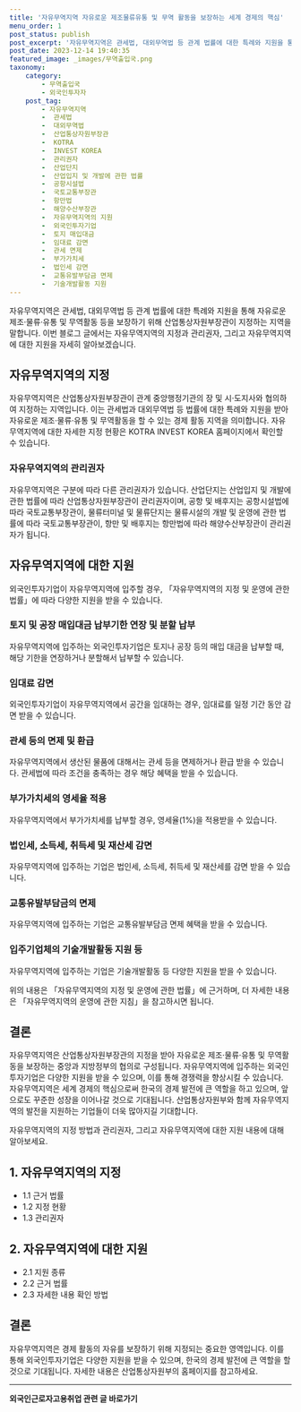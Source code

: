 ```yaml
---
title: '자유무역지역 자유로운 제조물류유통 및 무역 활동을 보장하는 세계 경제의 핵심'
menu_order: 1
post_status: publish
post_excerpt: '자유무역지역은 관세법, 대외무역법 등 관계 법률에 대한 특례와 지원을 통해 자유로운 제조 물류 유통 및 무역활동 등을 보장하기 위해 산업통상자원부장관이 지정하는 지역을 말합니다. 이번 블로그 글에서는 자유무역지역의 지정과 관리권자, 그리고 자유무역지역에 대한 지원을 자세히 알아보겠습니다.'
post_date: 2023-12-14 19:40:35
featured_image: _images/무역출입국.png
taxonomy:
    category:
        - 무역출입국
        - 외국인투자자
    post_tag:
        - 자유무역지역
        -  관세법
        -  대외무역법
        -  산업통상자원부장관
        -  KOTRA
        -  INVEST KOREA
        -  관리권자
        -  산업단지
        -  산업입지 및 개발에 관한 법률
        -  공항시설법
        -  국토교통부장관
        -  항만법
        -  해양수산부장관
        -  자유무역지역의 지원
        -  외국인투자기업
        -  토지 매입대금
        -  임대료 감면
        -  관세 면제
        -  부가가치세
        -  법인세 감면
        -  교통유발부담금 면제
        -  기술개발활동 지원
---
```



자유무역지역은 관세법, 대외무역법 등 관계 법률에 대한 특례와 지원을 통해 자유로운 제조·물류·유통 및 무역활동 등을 보장하기 위해 산업통상자원부장관이 지정하는 지역을 말합니다. 이번 블로그 글에서는 자유무역지역의 지정과 관리권자, 그리고 자유무역지역에 대한 지원을 자세히 알아보겠습니다.

## 자유무역지역의 지정

자유무역지역은 산업통상자원부장관이 관계 중앙행정기관의 장 및 시·도지사와 협의하여 지정하는 지역입니다. 이는 관세법과 대외무역법 등 법률에 대한 특례와 지원을 받아 자유로운 제조·물류·유통 및 무역활동을 할 수 있는 경제 활동 지역을 의미합니다. 자유무역지역에 대한 자세한 지정 현황은 KOTRA INVEST KOREA 홈페이지에서 확인할 수 있습니다.

### 자유무역지역의 관리권자

자유무역지역은 구분에 따라 다른 관리권자가 있습니다. 산업단지는 산업입지 및 개발에 관한 법률에 따라 산업통상자원부장관이 관리권자이며, 공항 및 배후지는 공항시설법에 따라 국토교통부장관이, 물류터미널 및 물류단지는 물류시설의 개발 및 운영에 관한 법률에 따라 국토교통부장관이, 항만 및 배후지는 항만법에 따라 해양수산부장관이 관리권자가 됩니다.

## 자유무역지역에 대한 지원

외국인투자기업이 자유무역지역에 입주할 경우, 「자유무역지역의 지정 및 운영에 관한 법률」에 따라 다양한 지원을 받을 수 있습니다.

### 토지 및 공장 매입대금 납부기한 연장 및 분할 납부

자유무역지역에 입주하는 외국인투자기업은 토지나 공장 등의 매입 대금을 납부할 때, 해당 기한을 연장하거나 분할해서 납부할 수 있습니다.

### 임대료 감면

외국인투자기업이 자유무역지역에서 공간을 임대하는 경우, 임대료를 일정 기간 동안 감면 받을 수 있습니다.

### 관세 등의 면제 및 환급

자유무역지역에서 생산된 물품에 대해서는 관세 등을 면제하거나 환급 받을 수 있습니다. 관세법에 따라 조건을 충족하는 경우 해당 혜택을 받을 수 있습니다.

### 부가가치세의 영세율 적용

자유무역지역에서 부가가치세를 납부할 경우, 영세율(1%)을 적용받을 수 있습니다.

### 법인세, 소득세, 취득세 및 재산세 감면

자유무역지역에 입주하는 기업은 법인세, 소득세, 취득세 및 재산세를 감면 받을 수 있습니다.

### 교통유발부담금의 면제

자유무역지역에 입주하는 기업은 교통유발부담금 면제 혜택을 받을 수 있습니다.

### 입주기업체의 기술개발활동 지원 등

자유무역지역에 입주하는 기업은 기술개발활동 등 다양한 지원을 받을 수 있습니다.

위의 내용은 「자유무역지역의 지정 및 운영에 관한 법률」에 근거하며, 더 자세한 내용은 「자유무역지역의 운영에 관한 지침」을 참고하시면 됩니다.

## 결론

자유무역지역은 산업통상자원부장관의 지정을 받아 자유로운 제조·물류·유통 및 무역활동을 보장하는 중앙과 지방정부의 협의로 구성됩니다. 자유무역지역에 입주하는 외국인투자기업은 다양한 지원을 받을 수 있으며, 이를 통해 경쟁력을 향상시킬 수 있습니다. 자유무역지역은 세계 경제의 핵심으로써 한국의 경제 발전에 큰 역할을 하고 있으며, 앞으로도 꾸준한 성장을 이어나갈 것으로 기대됩니다. 산업통상자원부와 함께 자유무역지역의 발전을 지원하는 기업들이 더욱 많아지길 기대합니다.

자유무역지역의 지정 방법과 관리권자, 그리고 자유무역지역에 대한 지원 내용에 대해 알아보세요.

## 1. 자유무역지역의 지정
- 1.1 근거 법률
- 1.2 지정 현황
- 1.3 관리권자

## 2. 자유무역지역에 대한 지원
- 2.1 지원 종류
- 2.2 근거 법률
- 2.3 자세한 내용 확인 방법

## 결론

자유무역지역은 경제 활동의 자유를 보장하기 위해 지정되는 중요한 영역입니다. 이를 통해 외국인투자기업은 다양한 지원을 받을 수 있으며, 한국의 경제 발전에 큰 역할을 할 것으로 기대됩니다. 자세한 내용은 산업통상자원부의 홈페이지를 참고하세요.
<!-- wp:separator -->
<hr class="wp-block-separator has-alpha-channel-opacity"/>
<!-- /wp:separator -->

<!-- wp:group {"backgroundColor":"base","layout":{"type":"constrained"}} -->
<div class="wp-block-group has-base-background-color has-background"><!-- wp:paragraph {"align":"center","fontSize":"medium"} -->
<p class="has-text-align-center has-large-font-size"><strong>외국인근로자고용취업 관련 글 바로가기</strong></p>
<!-- /wp:paragraph -->


<!-- wp:latest-posts
{"categories":[{"id":10884,"count":19,"description":"","link":"https://uknowlaw.com/category/%ec%99%b8%ea%b5%ad%ec%9d%b8%ea%b7%bc%eb%a1%9c%ec%9e%90%ea%b3%a0%ec%9a%a9%ec%b7%a8%ec%97%85/","name":"외국인근로자고용취업","slug":"외국인근로자고용취업","taxonomy":"category","parent":0,"meta":[],"_links":{"self":[{"href":"https://uknowlaw.com/wp-json/wp/v2/categories/10884"}],"collection":[{"href":"https://uknowlaw.com/wp-json/wp/v2/categories"}],"about":[{"href":"https://uknowlaw.com/wp-json/wp/v2/taxonomies/category"}],"wp:post_type":[{"href":"https://uknowlaw.com/wp-json/wp/v2/posts?categories=10884"}],"curies":[{"name":"wp","href":"https://api.w.org/{rel}","templated":true}]}}],"postsToShow":100,"excerptLength":28,"postLayout":"grid","columns":2,"featuredImageAlign":"left","featuredImageSizeSlug":"large","fontSize":"small"} /--></div>
<!-- /wp:group -->